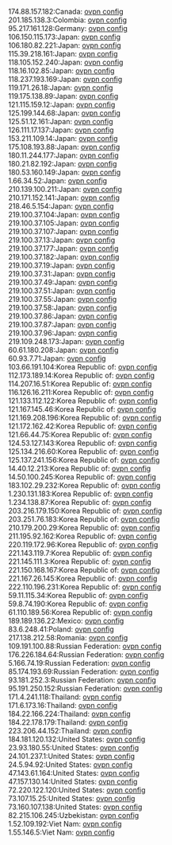 174.88.157.182:Canada: [ovpn config](vpn/174_88_157_182.ovpn)  
201.185.138.3:Colombia: [ovpn config](vpn/201_185_138_3.ovpn)  
95.217.161.128:Germany: [ovpn config](vpn/95_217_161_128.ovpn)  
106.150.115.173:Japan: [ovpn config](vpn/106_150_115_173.ovpn)  
106.180.82.221:Japan: [ovpn config](vpn/106_180_82_221.ovpn)  
115.39.218.161:Japan: [ovpn config](vpn/115_39_218_161.ovpn)  
118.105.152.240:Japan: [ovpn config](vpn/118_105_152_240.ovpn)  
118.16.102.85:Japan: [ovpn config](vpn/118_16_102_85.ovpn)  
118.237.193.169:Japan: [ovpn config](vpn/118_237_193_169.ovpn)  
119.171.26.18:Japan: [ovpn config](vpn/119_171_26_18.ovpn)  
119.175.138.89:Japan: [ovpn config](vpn/119_175_138_89.ovpn)  
121.115.159.12:Japan: [ovpn config](vpn/121_115_159_12.ovpn)  
125.199.144.68:Japan: [ovpn config](vpn/125_199_144_68.ovpn)  
125.51.12.161:Japan: [ovpn config](vpn/125_51_12_161.ovpn)  
126.111.17.137:Japan: [ovpn config](vpn/126_111_17_137.ovpn)  
153.211.109.14:Japan: [ovpn config](vpn/153_211_109_14.ovpn)  
175.108.193.88:Japan: [ovpn config](vpn/175_108_193_88.ovpn)  
180.11.244.177:Japan: [ovpn config](vpn/180_11_244_177.ovpn)  
180.21.82.192:Japan: [ovpn config](vpn/180_21_82_192.ovpn)  
180.53.160.149:Japan: [ovpn config](vpn/180_53_160_149.ovpn)  
1.66.34.52:Japan: [ovpn config](vpn/1_66_34_52.ovpn)  
210.139.100.211:Japan: [ovpn config](vpn/210_139_100_211.ovpn)  
210.171.152.141:Japan: [ovpn config](vpn/210_171_152_141.ovpn)  
218.46.5.154:Japan: [ovpn config](vpn/218_46_5_154.ovpn)  
219.100.37.104:Japan: [ovpn config](vpn/219_100_37_104.ovpn)  
219.100.37.105:Japan: [ovpn config](vpn/219_100_37_105.ovpn)  
219.100.37.107:Japan: [ovpn config](vpn/219_100_37_107.ovpn)  
219.100.37.13:Japan: [ovpn config](vpn/219_100_37_13.ovpn)  
219.100.37.177:Japan: [ovpn config](vpn/219_100_37_177.ovpn)  
219.100.37.182:Japan: [ovpn config](vpn/219_100_37_182.ovpn)  
219.100.37.19:Japan: [ovpn config](vpn/219_100_37_19.ovpn)  
219.100.37.31:Japan: [ovpn config](vpn/219_100_37_31.ovpn)  
219.100.37.49:Japan: [ovpn config](vpn/219_100_37_49.ovpn)  
219.100.37.51:Japan: [ovpn config](vpn/219_100_37_51.ovpn)  
219.100.37.55:Japan: [ovpn config](vpn/219_100_37_55.ovpn)  
219.100.37.58:Japan: [ovpn config](vpn/219_100_37_58.ovpn)  
219.100.37.86:Japan: [ovpn config](vpn/219_100_37_86.ovpn)  
219.100.37.87:Japan: [ovpn config](vpn/219_100_37_87.ovpn)  
219.100.37.96:Japan: [ovpn config](vpn/219_100_37_96.ovpn)  
219.109.248.173:Japan: [ovpn config](vpn/219_109_248_173.ovpn)  
60.61.180.208:Japan: [ovpn config](vpn/60_61_180_208.ovpn)  
60.93.7.71:Japan: [ovpn config](vpn/60_93_7_71.ovpn)  
103.66.191.104:Korea Republic of: [ovpn config](vpn/103_66_191_104.ovpn)  
112.173.189.14:Korea Republic of: [ovpn config](vpn/112_173_189_14.ovpn)  
114.207.16.51:Korea Republic of: [ovpn config](vpn/114_207_16_51.ovpn)  
116.126.16.211:Korea Republic of: [ovpn config](vpn/116_126_16_211.ovpn)  
121.133.112.122:Korea Republic of: [ovpn config](vpn/121_133_112_122.ovpn)  
121.167.145.46:Korea Republic of: [ovpn config](vpn/121_167_145_46.ovpn)  
121.169.208.196:Korea Republic of: [ovpn config](vpn/121_169_208_196.ovpn)  
121.172.162.42:Korea Republic of: [ovpn config](vpn/121_172_162_42.ovpn)  
121.66.44.75:Korea Republic of: [ovpn config](vpn/121_66_44_75.ovpn)  
124.53.127.143:Korea Republic of: [ovpn config](vpn/124_53_127_143.ovpn)  
125.134.216.60:Korea Republic of: [ovpn config](vpn/125_134_216_60.ovpn)  
125.137.241.156:Korea Republic of: [ovpn config](vpn/125_137_241_156.ovpn)  
14.40.12.213:Korea Republic of: [ovpn config](vpn/14_40_12_213.ovpn)  
14.50.100.245:Korea Republic of: [ovpn config](vpn/14_50_100_245.ovpn)  
183.102.29.232:Korea Republic of: [ovpn config](vpn/183_102_29_232.ovpn)  
1.230.131.183:Korea Republic of: [ovpn config](vpn/1_230_131_183.ovpn)  
1.234.138.87:Korea Republic of: [ovpn config](vpn/1_234_138_87.ovpn)  
203.216.179.150:Korea Republic of: [ovpn config](vpn/203_216_179_150.ovpn)  
203.251.76.183:Korea Republic of: [ovpn config](vpn/203_251_76_183.ovpn)  
210.179.200.29:Korea Republic of: [ovpn config](vpn/210_179_200_29.ovpn)  
211.195.92.162:Korea Republic of: [ovpn config](vpn/211_195_92_162.ovpn)  
220.119.172.96:Korea Republic of: [ovpn config](vpn/220_119_172_96.ovpn)  
221.143.119.7:Korea Republic of: [ovpn config](vpn/221_143_119_7.ovpn)  
221.145.111.3:Korea Republic of: [ovpn config](vpn/221_145_111_3.ovpn)  
221.150.168.167:Korea Republic of: [ovpn config](vpn/221_150_168_167.ovpn)  
221.167.26.145:Korea Republic of: [ovpn config](vpn/221_167_26_145.ovpn)  
222.110.196.231:Korea Republic of: [ovpn config](vpn/222_110_196_231.ovpn)  
59.11.115.34:Korea Republic of: [ovpn config](vpn/59_11_115_34.ovpn)  
59.8.74.190:Korea Republic of: [ovpn config](vpn/59_8_74_190.ovpn)  
61.110.189.56:Korea Republic of: [ovpn config](vpn/61_110_189_56.ovpn)  
189.189.136.22:Mexico: [ovpn config](vpn/189_189_136_22.ovpn)  
83.6.248.41:Poland: [ovpn config](vpn/83_6_248_41.ovpn)  
217.138.212.58:Romania: [ovpn config](vpn/217_138_212_58.ovpn)  
109.191.100.88:Russian Federation: [ovpn config](vpn/109_191_100_88.ovpn)  
176.226.184.64:Russian Federation: [ovpn config](vpn/176_226_184_64.ovpn)  
5.166.74.19:Russian Federation: [ovpn config](vpn/5_166_74_19.ovpn)  
85.174.193.69:Russian Federation: [ovpn config](vpn/85_174_193_69.ovpn)  
93.181.252.3:Russian Federation: [ovpn config](vpn/93_181_252_3.ovpn)  
95.191.250.152:Russian Federation: [ovpn config](vpn/95_191_250_152.ovpn)  
171.4.241.118:Thailand: [ovpn config](vpn/171_4_241_118.ovpn)  
171.6.173.16:Thailand: [ovpn config](vpn/171_6_173_16.ovpn)  
184.22.166.224:Thailand: [ovpn config](vpn/184_22_166_224.ovpn)  
184.22.178.179:Thailand: [ovpn config](vpn/184_22_178_179.ovpn)  
223.206.44.152:Thailand: [ovpn config](vpn/223_206_44_152.ovpn)  
184.181.120.132:United States: [ovpn config](vpn/184_181_120_132.ovpn)  
23.93.180.55:United States: [ovpn config](vpn/23_93_180_55.ovpn)  
24.101.237.1:United States: [ovpn config](vpn/24_101_237_1.ovpn)  
24.5.94.92:United States: [ovpn config](vpn/24_5_94_92.ovpn)  
47.143.61.164:United States: [ovpn config](vpn/47_143_61_164.ovpn)  
47.157.130.14:United States: [ovpn config](vpn/47_157_130_14.ovpn)  
72.220.122.120:United States: [ovpn config](vpn/72_220_122_120.ovpn)  
73.107.15.25:United States: [ovpn config](vpn/73_107_15_25.ovpn)  
73.160.107.138:United States: [ovpn config](vpn/73_160_107_138.ovpn)  
82.215.106.245:Uzbekistan: [ovpn config](vpn/82_215_106_245.ovpn)  
1.52.109.192:Viet Nam: [ovpn config](vpn/1_52_109_192.ovpn)  
1.55.146.5:Viet Nam: [ovpn config](vpn/1_55_146_5.ovpn)  
